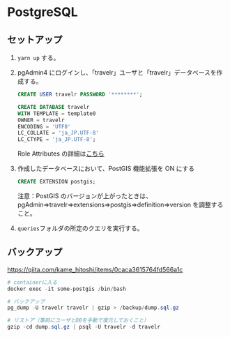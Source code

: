 # PostgreSQL

## セットアップ

1.  `yarn up` する。

1.  pgAdmin4 にログインし、「travelr」ユーザと「travelr」データベースを作成する。

    ```sql
    CREATE USER travelr PASSWORD '********';

    CREATE DATABASE travelr
    WITH TEMPLATE = template0
    OWNER = travelr
    ENCODING = 'UTF8'
    LC_COLLATE = 'ja_JP.UTF-8'
    LC_CTYPE = 'ja_JP.UTF-8';
    ```

    Role Attributes の詳細は[こちら](https://www.postgresql.org/docs/10/static/role-attributes.html)

1.  作成したデータベースにおいて、PostGIS 機能拡張を ON にする

    ```sql
    CREATE EXTENSION postgis;
    ```

    注意：PostGIS のバージョンが上がったときは、pgAdmin=>travelr=>extensions=>postgis=>definition=>version を調整すること。

1.  `queries`フォルダの所定のクエリを実行する。

## バックアップ

https://qiita.com/kame_hitoshi/items/0caca3615764fd566a1c

```powershell
# containerに入る
docker exec -it some-postgis /bin/bash

# バックアップ
pg_dump -U travelr travelr | gzip > /backup/dump.sql.gz

# リストア（事前にユーザとDBを手動で復元しておくこと）
gzip -cd dump.sql.gz | psql -U travelr -d travelr
```
